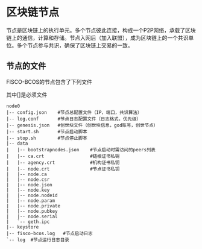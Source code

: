 # 区块链节点

节点是区块链上的执行单元。多个节点彼此连接，构成一个P2P网络，承载了区块链上的通信，计算和存储。节点入网后（加入联盟），成为区块链上的一个共识单位。多个节点参与共识，确保了区块链上交易的一致。

## 节点的文件

FISCO-BCOS的节点包含了下列文件

其中[]是必须文件

``` log
node0
|-- config.json    #节点总配置文件（IP，端口，共识算法）
|-- log.conf       #节点日志配置文件（日志格式，优先级）
|-- genesis.json   #创世块文件（创世块信息，god账号，创世节点）
|-- start.sh       #节点启动脚本
|-- stop.sh        #节点停止脚本
|-- data
|   |-- bootstrapnodes.json    #节点启动时需访问的peers列表
|   |-- ca.crt                 #链根证书私钥
|   |-- agency.crt             #机构证书私钥
|   |-- node.crt               #节点证书私钥
|   |-- node.ca          
|   |-- node.csr
|   |-- node.json
|   |-- node.key
|   |-- node.nodeid
|   |-- node.param
|   |-- node.private
|   |-- node.pubkey
|   |-- node.serial
|   `-- geth.ipc
|-- keystore
|-- fisco-bcos.log   #节点启动日志
`-- log  #节点运行日志目录
```





